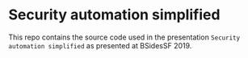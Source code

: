 # Security automation simplified

This repo contains the source code used in the presentation `Security automation simplified` as presented at BSidesSF 2019.
